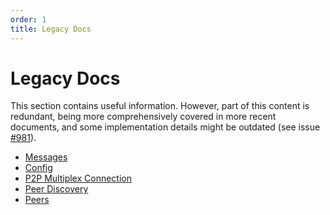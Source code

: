 ```yaml
---
order: 1
title: Legacy Docs
---
```


# Legacy Docs

This section contains useful information. However, part of this content is redundant, being more comprehensively covered
in more recent documents, and some implementation details might be outdated
(see issue [#981](https://github.com/cometbft/cometbft/issues/981)).

- [Messages](./messages)
- [Config](./config.md)
- [P2P Multiplex Connection](./connection.md)
- [Peer Discovery](./node.md)
- [Peers](./peer.md)
